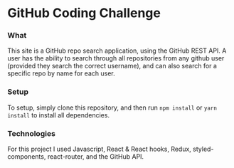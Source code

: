 # GitHub Coding Challenge

### What
This site is a GitHub repo search application, using the GitHub REST API. A user has the ability to search through all repositories from any github user (provided they search the correct username), and can also search for a specific repo by name for each user.

### Setup
To setup, simply clone this repository, and then run `npm install` or `yarn install` to install all dependencies.

### Technologies
For this project I used Javascript, React & React hooks, Redux, styled-components, react-router, and the GitHub API.
